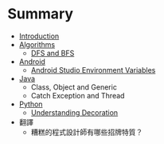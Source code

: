# Summary

* [Introduction](README.md)
* [Algorithms](contents/algorithms.md)
   * [DFS and BFS](contents/dfs_and_bfs.md)
* [Android](contents/android.md)
   * [Android Studio Environment Variables](contents/android_studio_environment_variables.md)
* [Java](contents/java.md)
   * Class, Object and Generic
   * Catch Exception and Thread
* [Python](contents/python.md)
   * [Understanding Decoration](contents/understanding_decoration.md)
* 翻譯
   * 糟糕的程式設計師有哪些招牌特質？

